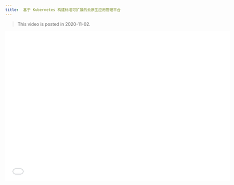 ```yaml
---
title:  基于 Kubernetes 构建标准可扩展的云原生应用管理平台
---
```


> This video is posted in 2020-11-02.

<iframe height="480" width="720" src="//player.bilibili.com/player.html?aid=457645455&bvid=BV1r5411L7Qr&cid=252341983&page=1&high_quality=1" scrolling="no" border="0" frameborder="no" framespacing="0" allowfullscreen="true"> </iframe>
